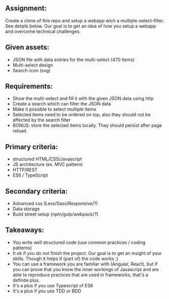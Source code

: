 
## Assignment: 
Create a clone of this repo and setup a webapp wich a multiple-select-filter. See details below. Our goal is to get an idea of how you setup a webapp and overcome technical challenges.

## Given assets:
* JSON file with data entries for the multi-select (470 items)
* Multi-select design
* Search-icon (svg)

## Requirements:
* Show the multi-select and fill it with the given JSON data using http
* Create a search which can filter the JSON data
* Make it possible to select multiple items
* Selected items need to be ordered on top, also they should not be affected by the search filter
* BONUS: store the selected items locally. They should persist after page reload.

## Primary criteria:
* structured HTML/CSS/Javascript
* JS architecture (ex. MVC pattern)
* HTTP/REST
* ES6 / TypeScript

## Secondary criteria:
* Advanced css (Less/Sass/Responsive/?)
* Data storage
* Build street setup (npm/gulp/webpack/?)

## Takeaways:
* You write well structured code (use common practices / coding patterns)
* It ok if you do not finish the project. Our goal is to get an insight of your skills. Though it helps if (part of) the code works ;)
* You can use a framework you are familiar with (Angular, React), but if you can prove that you know the inner workings of Javascript and are able to reproduce practices that are used in frameworks, that's a definite plus.
* It's a plus if you use Typescript of ES6
* It's a plus if you use TDD or BDD
